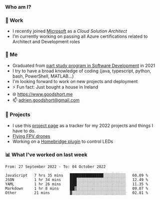 ### Who am I?

<!--
**goodshort/goodshort** is a ✨ _special_ ✨ repository because its `README.md` (this file) appears on your GitHub profile.
-->
### 💼 Work
- I recently joined [Microsoft](https://www.microsoft.com/) as a _Cloud Solution Architect_
- I’m currently working on passing all Azure certifications related to Architect and Development roles

### 🌱 Me
- Graduated from [part study program in Software Development](https://www.goodshort.me/who-am-i/studies#higher-diploma-in-software-development) in 2021
- I try to have a broad knowledge of coding (java, typescript, python, bash, PowerShell, MATLAB...)
- I'm looking forward to work on new projects and deployment
- ⚡ Fun fact: Just bought a house in Ireland
- 🌐 https://www.goodshort.me
- 📫 adrien.goodshort@gmail.com

### 🚧 Projects

- I use this [project page](https://github.com/users/goodshort/projects/2) as a tracker for my 2022 projects and things I have to do.
- [Flying FPV drones](https://www.youtube.com/watch?v=PdOF5c4RF18&list=PLhU-As_kQhM6L6iwidza6sSdfxEybA7VZ)
- Working on a [Homebridge plugin](https://github.com/goodshort/homebridge-wled-preset) to control LEDs

### 📊 What I've worked on last week

<!--START_SECTION:waka-->

```text
From: 27 September 2022 - To: 04 October 2022

JavaScript   7 hrs 35 mins   ███████████████░░░░░░░░░░   60.09 %
JSON         1 hr 34 mins    ███░░░░░░░░░░░░░░░░░░░░░░   12.49 %
YAML         1 hr 26 mins    ███░░░░░░░░░░░░░░░░░░░░░░   11.35 %
Markdown     1 hr 8 mins     ██▒░░░░░░░░░░░░░░░░░░░░░░   09.07 %
Other        21 mins         ▓░░░░░░░░░░░░░░░░░░░░░░░░   02.81 %
```

<!--END_SECTION:waka-->

